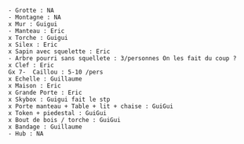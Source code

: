 	- Grotte : NA
	- Montagne : NA
	x Mur : Guigui
	- Manteau : Eric
	x Torche : Guigui
	x Silex : Eric
	x Sapin avec squelette : Eric 
	- Arbre pourri sans squellete : 3/personnes On les fait du coup ?
	x Clef : Eric
	Gx 7-  Caillou : 5-10 /pers
	x Echelle : Guillaume
	x Maison : Eric
	x Grande Porte : Eric
	x Skybox : Guigui fait le stp
	x Porte manteau + Table + lit + chaise : GuiGui
	x Token + piedestal : GuiGui
	x Bout de bois / torche : GuiGui
	x Bandage : Guillaume
	- Hub : NA
